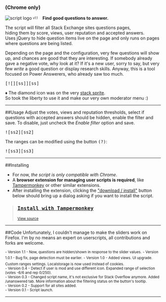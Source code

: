 ### (Chrome only)

![script logo][logo] <sup><sub>v1.1</sub></sup> &nbsp;&nbsp;&nbsp;**Find good questions to answer.**  

The script will filter all Stack Exchange sites questions pages,  
hiding them by score, views, user reputation and accepted answers.  
Uses jQuery to hide question items live on the page and only runs on pages where questions are being listed.

Depending on the page and the configuration, very few questions will show up, and chances are good that they are interesting. If somebody already gave a negative vote, why look at it? If it's a new user, sorry to say, but very few *write* a good question or display research skills. Anyway, this is a tool focused on Power Answerers, who already saw too much.

<kbd>  
[![][ss]][ss]</kbd>

&diams; The diamond icon was on the very [stack sprite][sosp].  
So took the liberty to use it and make our very own moderator menu :)

---
##Usage
Adjust the votes, views and reputation thresholds, select if questions with accepted answers should be hidden, enable the filter and save. To disable, just uncheck the *Enable filter* option and save.

<kbd>  
![ss2][ss2]</kbd>

The ranges can be modified using the button <kbd>(?)</kbd>:

<kbd>  
![ss3][ss3]</kbd>

---
##Installing

 - For now, *the script is only compatible with Chrome*. 
 - A **browser extension for managing user scripts is required**, like [Tampermonkey][TM] or other similar extensions.  
 - After installing the extension, clicking the ["download / install"][DL] button below should bring up a dialog asking if you want to install the script.

> ### [<kbd>Install with Tampermonkey</kbd>][DL]  
> <sub>[View source][source]</sub>

---
##Code
Unfortunately, I couldn't manage to make the sliders work on Firefox. I'm by no means an expert on userscripts, all contributions and forks are welcome.

<sup>- Version 1.1 - Now, questions are hidden/shown in response to the slider  values.</sup>
<sup>- Version 1.0.1 - Bug fix, page detection must be earlier.</sup>
<sup>- Version 1.0 - Added views. UI upgrade. Custom ranges settings. Localstorage is now used instead of cookies.</sup>  
<sup>- Version 0.4 - Detect if user is mod and use different icon. Expanded range of selection (votes -6/6 and rep 0/250).</sup>  
<sup>- Version 0.3 - Changed script name, it's not exclusive for Stack Overflow anymore. Added /unanswered tab. More information about the filtering status on the button's tooltip.</sup>  
<sup>- Version 0.2 - Support for all sites added.</sup>  
<sup>- Version 0.1 - Script launch.</sup>

---

  [logo]: http://i.stack.imgur.com/L4CwZ.png
  [ss]: http://i.stack.imgur.com/Ax3Wg.png
  [ss2]: http://i.stack.imgur.com/PyCK1.png
  [ss3]: http://i.stack.imgur.com/Gg45w.png
  [sosp]: http://cdn.sstatic.net/img/share-sprite-new.png?v=204b1e0e421b
  [DL]: https://raw.githubusercontent.com/brasofilo/FilterSO/master/FilterSO.user.js "Download / install FilterSO from Gist"
  [source]: https://github.com/brasofilo/FilterSO/blob/master/FilterSO.user.js "View FilterSO source code"
  [TM]: https://chrome.google.com/webstore/detail/tampermonkey/dhdgffkkebhmkfjojejmpbldmpobfkfo "Chrome Web Store: Tampermonkey"
